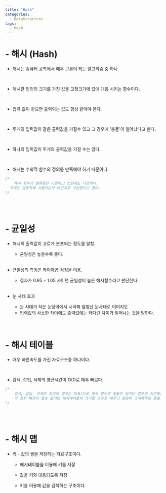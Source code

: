 ```yaml
---
title: "Hash"
categories:
  - DataStructure
tags:
  - Hash
---
```



<h1>
- 해시 (Hash)
</h1>

- 해시는 컴퓨터 공학에서 매우 근본이 되는 알고리즘 중 하나.

  <br>

 - 해시란 임의의 크기를 가진 값을 고정크기에 값에 대응 시키는 함수이다.
  
  <br>
  
 - 입력 값이 같으면 출력되는 값도 항상 같아야 한다.
  
  <br>

 - 두개의 입력값이 같은 출력값을 가질수 있고 그 경우에 '충돌'이 일어났다고 한다.
  
  <br>

 - 하나의 입력값이 두개의 출력값을 가질 수는 없다. 
  
  <br>

   - 해시는 수학적 함수의 정의를 만족해야 하기 때문이다.
  
  


```c
/*
	해시 함수의 종류들은 다양하고 쓰임새도 다양하다. 
  크게는 암호학에 사용되는지 아닌지로 구분한다고 한다.
*/ 
```

  <br>
  <br>
<h1>
- 균일성
</h1>

- 해시의 출력값이 고르게 분포되는 정도를 말함.
   - 균일성은 높을수록 좋다.
  
  <br>

- 균일성의 측정은 카이제곱 검정을 이용. 
  - 결과가 0.95 ~ 1.05 사이면 균일성이 높은 해시함수라고 판단한다.
  
  <br>
- 눈 사태 효과
   - 눈 사태가 작은 눈덩이에서 시작해 엄청난 눈사태로 이어지듯 
   - 입력값의 사소한 차이에도 출력값에는 커다란 차이가 일어나는 것을 말한다.
  

  <br>
  <br>
<h1>
- 해시 테이블
</h1>

- 매우 빠른속도를 가진 자료구조중 하나이다.

  <br>

- 검색, 삽입, 삭제의 평균시간이 O(1)로 매우 빠르다. 
  <br>


```c
/*
	검색, 삽입, 삭제의 최악의 경우는 O(N)으로 해시 함수의 충돌이 일어난 경우의 시간복잡도라고 이해하였다.
    이 경우 빠르다 할순 없지만 해시테이블의 크기를 소수로 해주고 충분히 크게해주면 충돌의 경우는 굉장히 적다고 한다.
*/ 
```

<br>
  <br>

<h1>
- 해시 맵
</h1>

- 키 - 값의 쌍을 저장하는 자료구조이다.

  - 해시테이블을 이용해 키를 저장
  
  - 값을 키와 대응되도록 저장
  
  - 키를 이용해 값을 검색하는 구조이다.
